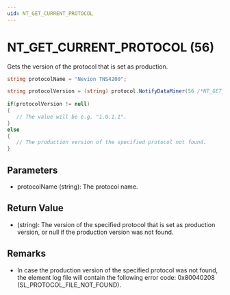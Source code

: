 ```yaml
---
uid: NT_GET_CURRENT_PROTOCOL
---
```


# NT_GET_CURRENT_PROTOCOL (56)

Gets the version of the protocol that is set as production.

```csharp
string protocolName = "Nevion TNS4200";

string protocolVersion = (string) protocol.NotifyDataMiner(56 /*NT_GET_CURRENT_PROTOCOL*/, protocolName, null);
 
if(protocolVersion != null)
{
   // The value will be e.g. "1.0.1.1".
}
else
{
   // The production version of the specified protocol not found.
}
```

## Parameters

- protocolName (string): The protocol name. 

## Return Value

- (string): The version of the specified protocol that is set as production version, or null if the production version was not found.

## Remarks

- In case the production version of the specified protocol was not found, the element log file will contain the following error code: 0x80040208 (SL_PROTOCOL_FILE_NOT_FOUND).
